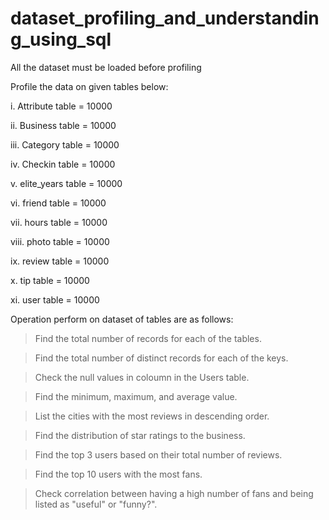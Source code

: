 # dataset_profiling_and_understanding_using_sql

All the dataset must be loaded before profiling 


Profile the data on given tables below:

i. Attribute table = 10000

ii. Business table = 10000 

iii. Category table = 10000 

iv. Checkin table = 10000

v. elite_years table = 10000 

vi. friend table = 10000

vii. hours table = 10000

viii. photo table = 10000

ix. review table = 10000

x. tip table = 10000

xi. user table = 10000





Operation perform on dataset of tables are as follows:

>Find the total number of records for each of the tables.

>Find the total number of distinct records for each of the keys.

>Check the null values in coloumn in the Users table.

>Find the minimum, maximum, and average value.

>List the cities with the most reviews in descending order.

>Find the distribution of star ratings to the business.

>Find the top 3 users based on their total number of reviews.

>Find the top 10 users with the most fans.

>Check correlation between having a high number of fans and being listed as "useful" or "funny?".
